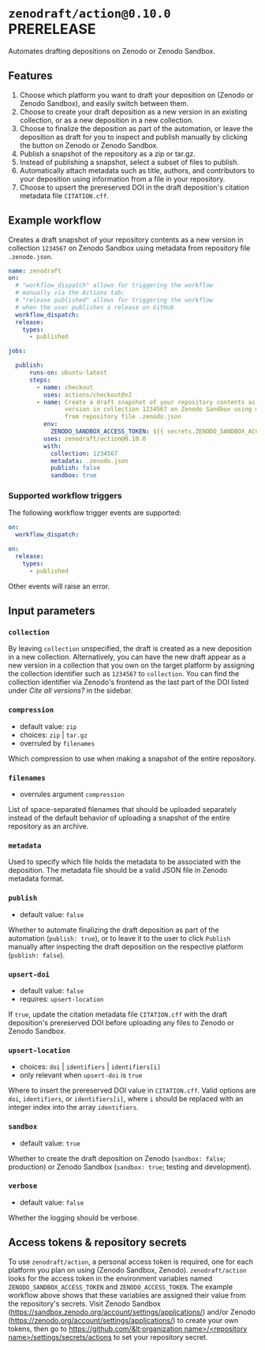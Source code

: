 # `zenodraft/action@0.10.0` PRERELEASE

Automates drafting depositions on Zenodo or Zenodo Sandbox.

## Features

1. Choose which platform you want to draft your deposition on (Zenodo or Zenodo Sandbox), and easily switch between them.
2. Choose to create your draft deposition as a new version in an existing collection, or as a new deposition in a new collection.
3. Choose to finalize the deposition as part of the automation, or leave the deposition as draft for you to inspect and publish manually by clicking the button on Zenodo or Zenodo Sandbox.
4. Publish a snapshot of the repository as a zip or tar.gz.
5. Instead of publishing a snapshot, select a subset of files to publish.
6. Automatically attach metadata such as title, authors, and contributors to your deposition using information from a file in your repository.
7. Choose to upsert the prereserved DOI in the draft deposition's citation metadata file `CITATION.cff`.

## Example workflow

Creates a draft snapshot of your repository contents as a new version in collection `1234567` on Zenodo Sandbox using metadata from repository file `.zenodo.json`.

```yaml
name: zenodraft
on:
  # "workflow_dispatch" allows for triggering the workflow
  # manually via the Actions tab;
  # "release published" allows for triggering the workflow
  # when the user publishes a release on GitHub
  workflow_dispatch: 
  release:
    types:
      - published  

jobs:

  publish:
      runs-on: ubuntu-latest
      steps:
        - name: checkout
          uses: actions/checkout@v2      
        - name: Create a draft snapshot of your repository contents as a new
                version in collection 1234567 on Zenodo Sandbox using metadata
                from repository file .zenodo.json
          env:
            ZENODO_SANDBOX_ACCESS_TOKEN: ${{ secrets.ZENODO_SANDBOX_ACCESS_TOKEN }}
          uses: zenodraft/action@0.10.0
          with:
            collection: 1234567
            metadata: .zenodo.json
            publish: false
            sandbox: true
```

### Supported workflow triggers

The following workflow trigger events are supported:

```yaml
on:
  workflow_dispatch: 
```

```yaml
on:
  release:
    types:
      - published  
```

Other events will raise an error.

## Input parameters

### `collection`

By leaving `collection` unspecified, the draft is created as a new deposition in a new collection. Alternatively, you can have the new draft appear as a new version in a collection that you own on the target platform by assigning the collection identifier such as `1234567` to `collection`. You can find the collection identifier via Zenodo's frontend as the last part of the DOI listed under _Cite all versions?_ in the sidebar.

### `compression`

- default value: `zip`
- choices: `zip` | `tar.gz`
- overruled by `filenames`

Which compression to use when making a snapshot of the entire repository.

### `filenames`

- overrules argument `compression`

List of space-separated filenames that should be uploaded separately instead of the default behavior of uploading a snapshot of the entire repository as an archive.

### `metadata`

Used to specify which file holds the metadata to be associated with the deposition. The metadata file should be a valid JSON file in Zenodo metadata format.

### `publish`

- default value: `false`

Whether to automate finalizing the draft deposition as part of the automation (`publish: true`), or to leave it to the user to click `Publish` manually after inspecting the draft deposition on the respective platform (`publish: false`).

### `upsert-doi`

- default value: `false`
- requires: `upsert-location`

If `true`, update the citation metadata file `CITATION.cff` with the draft deposition's prereserved DOI before uploading any files to Zenodo or Zenodo Sandbox.

### `upsert-location`

- choices: `doi` | `identifiers` | `identifiers[i]`
- only relevant when `upsert-doi` is `true`

Where to insert the prereserved DOI value in `CITATION.cff`. Valid options are `doi`, `identifiers`, or `identifiers[i]`, where `i` should be replaced with an integer index into the array `identifiers`.

### `sandbox`

- default value: `true`

Whether to create the draft deposition on Zenodo  (`sandbox: false`; production) or Zenodo Sandbox  (`sandbox: true`; testing and development).

### `verbose`

- default value: `false`

Whether the logging should be verbose.


## Access tokens & repository secrets

To use `zenodraft/action`, a personal access token is required, one for each platform you plan on using (Zenodo Sandbox, Zenodo).
`zenodraft/action` looks for the access token in the environment variables named
`ZENODO_SANDBOX_ACCESS_TOKEN` and `ZENODO_ACCESS_TOKEN`. The example workflow above shows that these
variables are assigned their value from the repository's secrets. Visit Zenodo Sandbox (https://sandbox.zenodo.org/account/settings/applications/) and/or
Zenodo (https://zenodo.org/account/settings/applications/) to create your own tokens, then go to [https://github.com/&lt;organization name&gt;/&lt;repository name&gt;/settings/secrets/actions](https://github.com/%3Corganization%20name%3E/%3Crepository%20name%3E/settings/secrets/actions) to set your repository secret.
